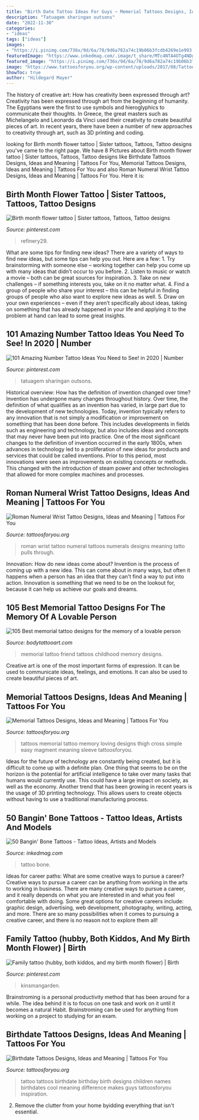 ```yaml
---
title: "Birth Date Tattoo Ideas For Guys ~ Memorial Tattoos Designs, Ideas And Meaning"
description: "Tatuagem sharingan outsons"
date: "2022-11-30"
categories:
- "ideas"
tags: ["ideas"]
images:
- "https://i.pinimg.com/736x/9d/6a/78/9d6a782a74c19b06b3fcdb4269e1e993.jpg"
featuredImage: "https://www.inkedmag.com/.image/t_share/MTc4NTA4OTg4NDg3MzEzMDAw/bones.jpg"
featured_image: "https://i.pinimg.com/736x/9d/6a/78/9d6a782a74c19b06b3fcdb4269e1e993.jpg"
image: "https://www.tattoosforyou.org/wp-content/uploads/2017/08/Tattoo-Birthdate.jpg"
ShowToc: true
author: "Hildegard Mayer"
---
```



The history of creative art: How has creativity been expressed through art?
Creativity has been expressed through art from the beginning of humanity. The Egyptians were the first to use symbols and hieroglyphics to communicate their thoughts. In Greece, the great masters such as Michelangelo and Leonardo da Vinci used their creativity to create beautiful pieces of art. In recent years, there have been a number of new approaches to creativity through art, such as 3D printing and coding.

	

		
looking for Birth month flower tattoo | Sister tattoos, Tattoos, Tattoo designs you've came to the right page. We have 8 Pictures about Birth month flower tattoo | Sister tattoos, Tattoos, Tattoo designs like Birthdate Tattoos Designs, Ideas and Meaning | Tattoos For You, Memorial Tattoos Designs, Ideas and Meaning | Tattoos For You and also Roman Numeral Wrist Tattoo Designs, Ideas and Meaning | Tattoos For You. Here it is:
		
    
## Birth Month Flower Tattoo | Sister Tattoos, Tattoos, Tattoo Designs

<img loading=lazy src="https://i.pinimg.com/736x/78/8f/e7/788fe72ee5748b65254121eb7087924d.jpg" onerror="this.onerror=null;this.src='https://tse3.mm.bing.net/th?id=OIP.YQj9RBMSpNE2y8zAew5KGQHaHU&amp;pid=15.1';" alt="Birth month flower tattoo | Sister tattoos, Tattoos, Tattoo designs">

_Source: pinterest.com_

>refinery29. 

	

What are some tips for finding new ideas?
There are a variety of ways to find new ideas, but some tips can help you out. Here are a few: 1. Try brainstorming with someone else – working together can help you come up with many ideas that didn’t occur to you before. 2. Listen to music or watch a movie – both can be great sources for inspiration. 3. Take on new challenges – if something interests you, take on it no matter what. 4. Find a group of people who share your interest – this can be helpful in finding groups of people who also want to explore new ideas as well. 5. Draw on your own experiences – even if they aren’t specifically about ideas, taking on something that has already happened in your life and applying it to the problem at hand can lead to some great insights.

    
## 101 Amazing Number Tattoo Ideas You Need To See! In 2020 | Number

<img loading=lazy src="https://i.pinimg.com/736x/9d/6a/78/9d6a782a74c19b06b3fcdb4269e1e993.jpg" onerror="this.onerror=null;this.src='https://tse3.mm.bing.net/th?id=OIP.V6CtsBGM6iX5BkXSIPNqXQHaJQ&amp;pid=15.1';" alt="101 Amazing Number Tattoo Ideas You Need to See! in 2020 | Number">

_Source: pinterest.com_

>tatuagem sharingan outsons. 

	

Historical overview: How has the definition of invention changed over time?
Invention has undergone many changes throughout history. Over time, the definition of what qualifies as an invention has varied, in large part due to the development of new technologies. Today, invention typically refers to any innovation that is not simply a modification or improvement on something that has been done before. This includes developments in fields such as engineering and technology, but also includes ideas and concepts that may never have been put into practice.
One of the most significant changes to the definition of invention occurred in the early 1800s, when advances in technology led to a proliferation of new ideas for products and services that could be called inventions. Prior to this period, most innovations were seen as improvements on existing concepts or methods. This changed with the introduction of steam power and other technologies that allowed for more complex machines and processes.

    
## Roman Numeral Wrist Tattoo Designs, Ideas And Meaning | Tattoos For You

<img loading=lazy src="http://www.tattoosforyou.org/wp-content/uploads/2017/10/Roman-Numeral-Tattoos-on-Wrist.jpg" onerror="this.onerror=null;this.src='https://tse4.mm.bing.net/th?id=OIP.bAPDTD8IWJVtSTnmllDQBAHaJ3&amp;pid=15.1';" alt="Roman Numeral Wrist Tattoo Designs, Ideas and Meaning | Tattoos For You">

_Source: tattoosforyou.org_

>roman wrist tattoo numeral tattoos numerals designs meaning tatto pulls through. 

	

Innovation: How do new ideas come about?
Invention is the process of coming up with a new idea. This can come about in many ways, but often it happens when a person has an idea that they can't find a way to put into action. Innovation is something that we need to be on the lookout for, because it can help us achieve our goals and dreams.

    
## 105 Best Memorial Tattoo Designs For The Memory Of A Lovable Person

<img loading=lazy src="https://www.bodytattooart.com/wp-content/uploads/2019/09/memorial-tattoo-design-028.jpg" onerror="this.onerror=null;this.src='https://tse3.mm.bing.net/th?id=OIP.lMKH3ylMtOqn8i5hMnCVcwHaJ4&amp;pid=15.1';" alt="105 Best memorial tattoo designs for the memory of a lovable person">

_Source: bodytattooart.com_

>memorial tattoo friend tattoos childhood memory designs. 

	

Creative art is one of the most important forms of expression. It can be used to communicate ideas, feelings, and emotions. It can also be used to create beautiful pieces of art.

    
## Memorial Tattoos Designs, Ideas And Meaning | Tattoos For You

<img loading=lazy src="http://www.tattoosforyou.org/wp-content/uploads/2013/09/Loving-Memory-Tattoos.jpg" onerror="this.onerror=null;this.src='https://tse3.mm.bing.net/th?id=OIP.sDyZq0Dw7mqZggvkAurGLQHaMZ&amp;pid=15.1';" alt="Memorial Tattoos Designs, Ideas and Meaning | Tattoos For You">

_Source: tattoosforyou.org_

>tattoos memorial tattoo memory loving designs thigh cross simple easy magment meaning sleeve tattoosforyou. 

	

Ideas for the future of technology are constantly being created, but it is difficult to come up with a definite plan. One thing that seems to be on the horizon is the potential for artificial intelligence to take over many tasks that humans would currently use. This could have a large impact on society, as well as the economy. Another trend that has been growing in recent years is the usage of 3D printing technology. This allows users to create objects without having to use a traditional manufacturing process.

    
## 50 Bangin&#039; Bone Tattoos - Tattoo Ideas, Artists And Models

<img loading=lazy src="https://www.inkedmag.com/.image/t_share/MTc4NTA4OTg4NDg3MzEzMDAw/bones.jpg" onerror="this.onerror=null;this.src='https://tse1.mm.bing.net/th?id=OIP.6-EfPcg77rf_KNN7Eev2CQHaD4&amp;pid=15.1';" alt="50 Bangin&#039; Bone Tattoos - Tattoo Ideas, Artists and Models">

_Source: inkedmag.com_

>tattoo bone. 

	

Ideas for career paths: What are some creative ways to pursue a career?
Creative ways to pursue a career can be anything from working in the arts to working in business. There are many creative ways to pursue a career, and it really depends on what you are interested in and what you feel comfortable with doing. Some great options for creative careers include: graphic design, advertising, web development, photography, writing, acting, and more. There are so many possibilities when it comes to pursuing a creative career, and there is no reason not to explore them all!

    
## Family Tattoo (hubby, Both Kiddos, And My Birth Month Flower) | Birth

<img loading=lazy src="https://i.pinimg.com/736x/65/d9/55/65d955c4c98eb908315cef3ba1f4202f.jpg" onerror="this.onerror=null;this.src='https://tse1.mm.bing.net/th?id=OIP.I_0H470R4QtxHMvcDuEDJAHaJ6&amp;pid=15.1';" alt="Family tattoo (hubby, both kiddos, and my birth month flower) | Birth">

_Source: pinterest.com_

>kinsmangarden. 

	

Brainstroming is a personal productivity method that has been around for a while. The idea behind it is to focus on one task and work on it until it becomes a natural Habit. Brainstroming can be used for anything from working on a project to studying for an exam.

    
## Birthdate Tattoos Designs, Ideas And Meaning | Tattoos For You

<img loading=lazy src="https://www.tattoosforyou.org/wp-content/uploads/2017/08/Tattoo-Birthdate.jpg" onerror="this.onerror=null;this.src='https://tse4.mm.bing.net/th?id=OIP.3Y23MBrY3Sy_yy9QH4DGxAHaHH&amp;pid=15.1';" alt="Birthdate Tattoos Designs, Ideas and Meaning | Tattoos For You">

_Source: tattoosforyou.org_

>tattoo tattoos birthdate birthday birth designs children names birthdates cool meaning difference makes guys tattoosforyou inspiration. 

	

2. Remove the clutter from your home byidding everything that isn't essential.

